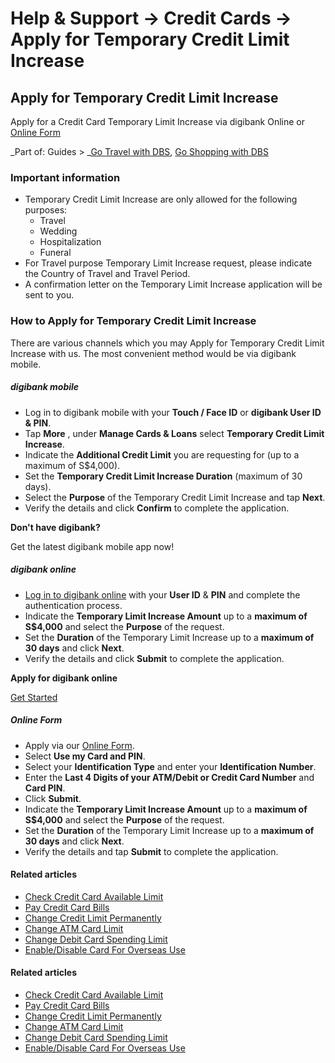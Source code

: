 # Help & Support -> Credit Cards -> Apply for Temporary Credit Limit Increase

## Apply for Temporary Credit Limit Increase

Apply for a Credit Card Temporary Limit Increase via digibank Online or [Online Form](https://internet-banking.dbs.com.sg/DBSObWeb/processpweb.htm?applicationType=TLIN)

_Part of: Guides > _[Go Travel with DBS](https://www.dbs.com.sg/personal/support/guide-travel.html), [Go Shopping with DBS](https://www.dbs.com.sg/personal/support/guide-shopping.html)

### Important information

  * Temporary Credit Limit Increase are only allowed for the following purposes: 
    * Travel
    * Wedding
    * Hospitalization
    * Funeral
  * For Travel purpose Temporary Limit Increase request, please indicate the Country of Travel and Travel Period.
  * A confirmation letter on the Temporary Limit Increase application will be sent to you.



### How to Apply for Temporary Credit Limit Increase

There are various channels which you may Apply for Temporary Credit Limit Increase with us. The most convenient method would be via digibank mobile.

#####  digibank mobile

  * Log in to digibank mobile with your **Touch / Face ID** or **digibank User ID & PIN**.
  * Tap **More** , under **Manage Cards & Loans** select **Temporary Credit Limit Increase**.
  * Indicate the **Additional Credit Limit** you are requesting for (up to a maximum of S$4,000).
  * Set the **Temporary Credit Limit Increase Duration** (maximum of 30 days).
  * Select the **Purpose** of the Temporary Credit Limit Increase and tap **Next**.
  * Verify the details and click **Confirm** to complete the application.



**Don't have digibank?**  


Get the latest digibank mobile app now!

[](https://itunes.apple.com/us/app/dbs-mobile-banking/id1068403826?mt=8) [](https://play.google.com/store/apps/details?id=com.dbs.sg.dbsmbanking) [](https://appgallery.huawei.com/#/app/C101888471)

#####  digibank online

  * [Log in to digibank online](https://internet-banking.dbs.com.sg/IB/Welcome?FROM_IB=TRUE&SERVICE_ID=000000000000501&PWEB=TRUE&DBS=TRUE) with your **User ID** & **PIN** and complete the authentication process.
  * Indicate the **Temporary Limit Increase Amount** up to a **maximum of S$4,000** and select the **Purpose** of the request.
  * Set the **Duration** of the Temporary Limit Increase up to a **maximum of 30 days** and click **Next**.
  * Verify the details and click **Submit** to complete the application.



**Apply for digibank online**

[Get Started](https://www.dbs.com.sg/personal/ibanking/ibapl/ib-apply.html)

#####  Online Form

  * Apply via our [Online Form](https://internet-banking.dbs.com.sg/DBSObWeb/processpweb.htm?applicationType=TLIN).
  * Select **Use my Card and PIN**.
  * Select your **Identification Type** and enter your **Identification Number**.
  * Enter the **Last 4 Digits of your ATM/Debit or Credit Card Number** and **Card PIN**.
  * Click **Submit**.
  * Indicate the **Temporary Limit Increase Amount** up to a **maximum of S$4,000** and select the **Purpose** of the request.
  * Set the **Duration** of the Temporary Limit Increase up to a **maximum of 30 days** and click **Next**.
  * Verify the details and tap **Submit** to complete the application.



#### Related articles

  * [Check Credit Card Available Limit](https://www.dbs.com.sg/personal/support/card-transaction-check-limits.html)
  * [Pay Credit Card Bills](https://www.dbs.com.sg/personal/support/card-payment-pay-credit-card-bills.html)
  * [Change Credit Limit Permanently](https://www.dbs.com.sg/personal/cards/card-services/credit-limit-review)
  * [Change ATM Card Limit](https://www.dbs.com.sg/personal/support/bank-atm-debit-card-change-atm-card-limit.html)
  * [Change Debit Card Spending Limit](https://www.dbs.com.sg/personal/support/bank-atm-debit-card-change-debit-card-spending-limit.html)
  * [Enable/Disable Card For Overseas Use](https://www.dbs.com.sg/personal/support/card-overseas-enabling-for-overseas-use.html)



#### Related articles

  * [Check Credit Card Available Limit](https://www.dbs.com.sg/personal/support/card-transaction-check-limits.html)
  * [Pay Credit Card Bills](https://www.dbs.com.sg/personal/support/card-payment-pay-credit-card-bills.html)
  * [Change Credit Limit Permanently](https://www.dbs.com.sg/personal/cards/card-services/credit-limit-review)
  * [Change ATM Card Limit](https://www.dbs.com.sg/personal/support/bank-atm-debit-card-change-atm-card-limit.html)
  * [Change Debit Card Spending Limit](https://www.dbs.com.sg/personal/support/bank-atm-debit-card-change-debit-card-spending-limit.html)
  * [Enable/Disable Card For Overseas Use](https://www.dbs.com.sg/personal/support/card-overseas-enabling-for-overseas-use.html)


